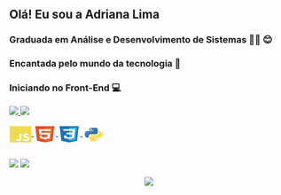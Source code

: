 ## Olá! Eu sou a Adriana Lima 
### Graduada em Análise e Desenvolvimento de Sistemas 👩‍💻 😊
###  Encantada pelo mundo da tecnologia 🥰
### Iniciando no Front-End 💻 
 
 <div>
  <a href="https://github.com/Adrianakellysl">
  <img height="180em" src="https://github-readme-stats.vercel.app/api?username=Adrianakellysl&show_icons=true&theme=dracula&include_all_commits=true&count_private=true"/>
  <img height="180em" src="https://github-readme-stats.vercel.app/api/top-langs/?username=Adrianakellysl&layout=compact&langs_count=7&theme=dracula"/>
</div>
<div style="display: inline_block"><br>
  <img align="center" alt="Adriana-Js" height="30" width="40" src="https://raw.githubusercontent.com/devicons/devicon/master/icons/javascript/javascript-plain.svg">
  <img align="center" alt="Adriana-HTML" height="30" width="40" src="https://raw.githubusercontent.com/devicons/devicon/master/icons/html5/html5-original.svg">
  <img align="center" alt="RAdriana-CSS" height="30" width="40" src="https://raw.githubusercontent.com/devicons/devicon/master/icons/css3/css3-original.svg">
  <img align="center" alt="Adriana-Python" height="30" width="40" src="https://raw.githubusercontent.com/devicons/devicon/master/icons/python/python-original.svg">
</div>
  
  ##
 
<div> 
  
  <a href="https://www.instagram.com/adriana_kellly/" target="_blank"><img src="https://img.shields.io/badge/-Instagram-%23E4405F?style=for-the-badge&logo=instagram&logoColor=white" target="_blank"></a>
  <a href="https://www.linkedin.com/in/adriana-sousa-134130220/" target="_blank"><img src="https://img.shields.io/badge/-LinkedIn-%230077B5?style=for-the-badge&logo=linkedin&logoColor=white" target="_blank"></a>
 
</div>
<p align="center"> <img alingn="center" src="https://profile-counter.glitch.me/adrianakellysl/count.svg" /></p>

